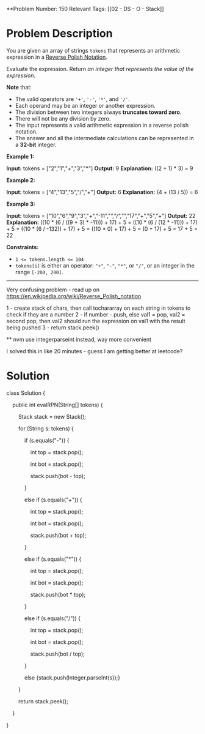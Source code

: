 
**Problem Number: 150
Relevant Tags: [[02 - DS - O - Stack]]
<h1> Problem Description </h1>

You are given an array of strings `tokens` that represents an arithmetic expression in a [Reverse Polish Notation](http://en.wikipedia.org/wiki/Reverse_Polish_notation).

Evaluate the expression. Return _an integer that represents the value of the expression_.

**Note** that:

- The valid operators are `'+'`, `'-'`, `'*'`, and `'/'`.
- Each operand may be an integer or another expression.
- The division between two integers always **truncates toward zero**.
- There will not be any division by zero.
- The input represents a valid arithmetic expression in a reverse polish notation.
- The answer and all the intermediate calculations can be represented in a **32-bit** integer.

**Example 1:**

**Input:** tokens = ["2","1","+","3","*"]
**Output:** 9
**Explanation:** ((2 + 1) * 3) = 9

**Example 2:**

**Input:** tokens = ["4","13","5","/","+"]
**Output:** 6
**Explanation:** (4 + (13 / 5)) = 6

**Example 3:**

**Input:** tokens = ["10","6","9","3","+","-11","*","/","*","17","+","5","+"]
**Output:** 22
**Explanation:** ((10 * (6 / ((9 + 3) * -11))) + 17) + 5
= ((10 * (6 / (12 * -11))) + 17) + 5
= ((10 * (6 / -132)) + 17) + 5
= ((10 * 0) + 17) + 5
= (0 + 17) + 5
= 17 + 5
= 22

**Constraints:**

- `1 <= tokens.length <= 104`
- `tokens[i]` is either an operator: `"+"`, `"-"`, `"*"`, or `"/"`, or an integer in the range `[-200, 200]`.
-----
Very confusing problem - read up on https://en.wikipedia.org/wiki/Reverse_Polish_notation

1 - create stack of chars, then call tochararray on each string in tokens to check if they are a number
2 - if number - push, else val1 = pop, val2 = second pop, then val2 should run the expression on val1 with the result being pushed
3 - return stack.peek()

** nvm use integerparseint instead, way more convenient

I solved this in like 20 minutes - guess I am getting better at leetcode?
<h1> Solution </h1>
class Solution {

    public int evalRPN(String[] tokens) {

        Stack<Integer> stack = new Stack<Integer>();

        for (String s: tokens) {

            if (s.equals("-")) {

                int top = stack.pop();

                int bot = stack.pop();

                stack.push(bot - top);

            }

  

            else if (s.equals("+")) {

                int top = stack.pop();

                int bot = stack.pop();

                stack.push(bot + top);

            }

  

            else if (s.equals("*")) {

                int top = stack.pop();

                int bot = stack.pop();

                stack.push(bot * top);

            }

            else if (s.equals("/")) {

                int top = stack.pop();

                int bot = stack.pop();

                stack.push(bot / top);

            }  

  

            else {stack.push(Integer.parseInt(s));}

        }

        return stack.peek();

    }

}